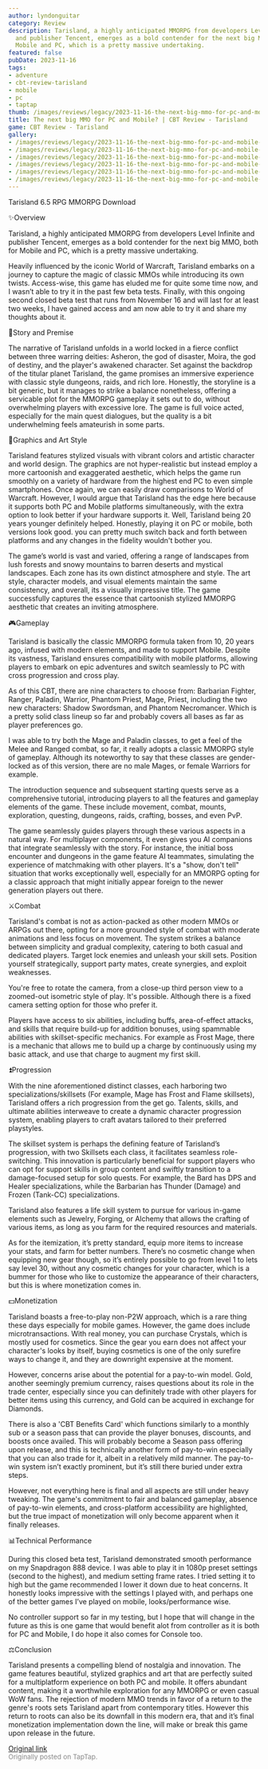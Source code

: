 ```yaml
---
author: lyndonguitar
category: Review
description: Tarisland, a highly anticipated MMORPG from developers Level Infinite
  and publisher Tencent, emerges as a bold contender for the next big MMO, both for
  Mobile and PC, which is a pretty massive undertaking.
featured: false
pubDate: 2023-11-16
tags:
- adventure
- cbt-review-tarisland
- mobile
- pc
- taptap
thumb: /images/reviews/legacy/2023-11-16-the-next-big-mmo-for-pc-and-mobile--cbt-review---tarisland-0.avif
title: The next big MMO for PC and Mobile? | CBT Review - Tarisland
game: CBT Review - Tarisland
gallery:
- /images/reviews/legacy/2023-11-16-the-next-big-mmo-for-pc-and-mobile--cbt-review---tarisland-0.avif
- /images/reviews/legacy/2023-11-16-the-next-big-mmo-for-pc-and-mobile--cbt-review---tarisland-1.avif
- /images/reviews/legacy/2023-11-16-the-next-big-mmo-for-pc-and-mobile--cbt-review---tarisland-2.avif
- /images/reviews/legacy/2023-11-16-the-next-big-mmo-for-pc-and-mobile--cbt-review---tarisland-3.avif
- /images/reviews/legacy/2023-11-16-the-next-big-mmo-for-pc-and-mobile--cbt-review---tarisland-4.avif
- /images/reviews/legacy/2023-11-16-the-next-big-mmo-for-pc-and-mobile--cbt-review---tarisland-5.avif
---
```

Tarisland
6.5
RPG
MMORPG
Download

✨Overview

Tarisland, a highly anticipated MMORPG from developers Level Infinite and publisher Tencent, emerges as a bold contender for the next big MMO, both for Mobile and PC, which is a pretty massive undertaking.

Heavily influenced by the iconic World of Warcraft, Tarisland embarks on a journey to capture the magic of classic MMOs while introducing its own twists.  Access-wise, this game has eluded me for quite some time now, and I wasn’t able to try it in the past few beta tests. Finally, with this ongoing second closed beta test that runs from November 16 and will last for at least two weeks, I have gained access and am now able to try it and share my thoughts about it.

📖Story and Premise

The narrative of Tarisland unfolds in a world locked in a fierce conflict between three warring deities: Asheron, the god of disaster, Moira, the god of destiny, and the player's awakened character. Set against the backdrop of the titular planet Tarisland, the game promises an immersive experience with classic style dungeons, raids, and rich lore. Honestly, the storyline is a bit generic, but it manages to strike a balance nonetheless, offering a servicable plot for the MMORPG gameplay it sets out to do, without overwhelming players with excessive lore. The game is full voice acted, especially for the main quest dialogues, but the quality is a bit underwhelming feels amateurish in some parts.

🎨Graphics and Art Style

Tarisland features stylized visuals with vibrant colors and artistic character and world design. The graphics are not hyper-realistic but instead employ a more cartoonish and exaggerated aesthetic, which helps the game run smoothly on a variety of hardware from the highest end PC to even simple smartphones. Once again, we can easily draw comparisons to World of Warcraft. However, I would argue that Tarisland has the edge here because it supports both PC and Mobile platforms simultaneously, with the extra option to look better if your hardware supports it. Well, Tarisland being 20 years younger definitely helped. Honestly, playing it on PC or mobile, both versions look good. you can pretty much switch back and forth between platforms and any changes in the fidelity wouldn't bother you.

The game’s world is vast and varied, offering a range of landscapes from lush forests and snowy mountains to barren deserts and mystical landscapes. Each zone has its own distinct atmosphere and style. The art style, character models, and visual elements maintain the same consistency, and overall, its a visually impressive title. The game successfully captures the essence that cartoonish stylized MMORPG aesthetic that creates an inviting atmosphere.

🎮Gameplay

Tarisland is basically the classic MMORPG formula taken from 10, 20 years ago, infused with modern elements, and made to support Mobile. Despite its vastness, Tarisland ensures compatibility with mobile platforms, allowing players to embark on epic adventures and switch seamlessly to PC with cross progression and cross play.

As of this CBT, there are nine characters to choose from: Barbarian Fighter,  Ranger,  Paladin,  Warrior, Phantom Priest, Mage, Priest, including the two new characters:  Shadow Swordsman, and Phantom Necromancer.  Which is a pretty solid class lineup so far and probably covers all bases as far as player preferences go.

I was able to try both the Mage and Paladin classes, to get a feel of the Melee and Ranged combat, so far, it really adopts a classic MMORPG style of gameplay.  Although its noteworthy to say that these classes are gender-locked as of this version, there are no male Mages, or female Warriors for example.

The introduction sequence and subsequent starting quests serve as a comprehensive tutorial, introducing players to all the features and gameplay elements of the game. These include movement, combat, mounts, exploration, questing, dungeons, raids, crafting, bosses, and even PvP.

The game seamlessly guides players through these various aspects in a natural way. For multiplayer components, it even gives you AI companions that integrate seamlessly with the story. For instance, the initial boss encounter and dungeons in the game feature AI teammates, simulating the experience of matchmaking with other players. It's a "show, don't tell" situation that works exceptionally well, especially for an MMORPG opting for a classic approach that might initially appear foreign to the newer generation players out there.

⚔️Combat

Tarisland's combat is not as action-packed as other modern MMOs or ARPGs out there, opting for a more grounded style of combat with moderate animations and less focus on movement. The system strikes a balance between simplicity and gradual complexity, catering to both casual and dedicated players. Target lock enemies and unleash your skill sets. Position yourself strategically, support party mates, create synergies, and exploit weaknesses.

You're free to rotate the camera, from a close-up third person view to a zoomed-out isometric style of play. It's possible. Although there is a fixed camera setting option for those who prefer it.

Players have access to six abilities, including buffs, area-of-effect attacks, and skills that require build-up for addition bonuses, using spammable abilities with skillset-specific mechanics. For example as Frost Mage, there is a mechanic that allows me to build up a charge by continuously using my basic attack, and use that charge to augment my first skill.

⏫Progression

With the nine aforementioned distinct classes, each harboring two specializations/skillsets (For example, Mage has Frost and Flame skillsets), Tarisland offers a rich progression from the get go. Talents, skills, and ultimate abilities interweave to create a dynamic character progression system, enabling players to craft avatars tailored to their preferred playstyles.

The skillset system is perhaps the defining feature of Tarisland’s progression, with two Skillsets each class, it facilitates seamless role-switching. This innovation is particularly beneficial for support players who can opt for support skills in group content and swiftly transition to a damage-focused setup for solo quests. For example, the Bard has DPS and Healer specializations, while the Barbarian has Thunder (Damage) and Frozen (Tank-CC) specializations.

Tarisland also features a life skill system to pursue for various in-game elements such as Jewelry, Forging, or Alchemy that allows the crafting of various items, as long as you farm for the required resources and materials.

As for the itemization, it’s pretty standard, equip more items to increase your stats, and farm for better numbers. There’s no cosmetic change when equipping new gear though, so it’s entirely possible to go from level 1 to lets say level 30, without any cosmetic changes for your character, which is a bummer for those who like to customize the appearance of their characters, but this is where monetization comes in.

💵Monetization

Tarisland boasts a free-to-play non-P2W approach, which is a rare thing these days especially for mobile games. However, the game does include microtransactions. With real money, you can purchase Crystals, which is mostly used for cosmetics. Since the gear you earn does not affect your character's looks by itself, buying cosmetics is one of the only surefire ways to change it, and they are downright expensive at the moment.

However, concerns arise about the potential for a pay-to-win model. Gold, another seemingly premium currency, raises questions about its role in the trade center, especially since you can definitely trade with other players for better items using this currency, and Gold can be acquired in exchange for Diamonds.

There is also a 'CBT Benefits Card' which functions similarly to a monthly sub or a season pass that can provide the player bonuses, discounts, and boosts once availed. This will probably become a Season pass offering upon release, and this is technically another form of pay-to-win especially that you can also trade for it, albeit in a relatively mild manner. The pay-to-win system isn’t exactly prominent, but it’s still there buried under extra steps.

However, not everything here is final and all aspects are still under heavy tweaking. The game's commitment to fair and balanced gameplay, absence of pay-to-win elements, and cross-platform accessibility are highlighted, but the true impact of monetization will only become apparent when it finally releases.

📊Technical Performance

During this closed beta test, Tarisland demonstrated smooth performance on my Snapdragon 888 device. I was able to play it in 1080p preset settings (second to the highest), and medium setting frame rates. I tried setting it to high but the game recommended I lower it down due to heat concerns. It honestly looks impressive with the settings I played with, and perhaps one of the better games I’ve played on mobile, looks/performance wise.

No controller support so far in my testing, but I hope that will change in the future as this is one game that would benefit alot from controller as it is both for PC and Mobile, I do hope it also comes for Console too.

⚖️Conclusion

Tarisland presents a compelling blend of nostalgia and innovation. The game features beautiful, stylized graphics and art that are perfectly suited for a multiplatform experience on both PC and mobile. It offers abundant content, making it a worthwhile exploration for any MMORPG or even casual WoW fans. The rejection of modern MMO trends in favor of a return to the genre's roots sets Tarisland apart from contemporary titles. However this return to roots can also be its downfall in this modern era, that and it’s final monetization implementation down the line, will make or break this game upon release in the future.

[Original link](https://www.taptap.io/post/6555708)<br><span style="font-size: 0.95em; color: #888;">Originally posted on TapTap.</span>
